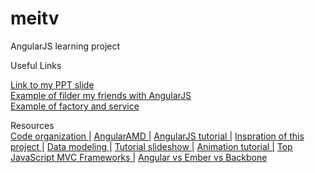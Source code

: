 meitv
=====

AngularJS learning project

Useful Links

<a href="http://prezi.com/l9yjqfjy1tat/the-world-of-angularjs/">Link to my PPT slide</a>
<br />
<a href="http://jsfiddle.net/Meilan/aF7hQ/5/">Example of filder my friends with AngularJS</a>
<br />
<a href="http://jsfiddle.net/Meilan/Ne5P8/536/">Example of factory and service</a>
<br />

Resources
<br />
  <a href="http://cliffmeyers.com/blog/2013/4/21/code-organization-angularjs-javascript" target="_blank">Code organization |</a>
	    <a href="https://github.com/marcoslin/angularAMD" target="_blank">AngularAMD |</a>
	    <a href="http://tutorialzine.com/2013/08/learn-angularjs-5-examples/" target="_blank">AngularJS tutorial |</a>
	    <a href="http://code.tutsplus.com/tutorials/building-a-web-app-from-scratch-in-angularjs--net-32944" target="_blank">Inspration of this project |</a>
	    <a href="http://joelhooks.com/blog/2013/04/24/modeling-data-and-state-in-your-angularjs-application/" target="_blank">Data modeling |</a>
	    <a href="http://slides.wesalvaro.com/20121113/#/3" target="_blank">Tutorial slideshow |</a>
	    <a href="http://www.nganimate.org/angularjs/tutorial/how-to-make-animations-with-angularjs" target="_blank">Animation tutorial |</a>
	    <a href="http://www.infoq.com/research/top-javascript-mvc-frameworks" target="_blank">Top JavaScript MVC Frameworks |</a>
	    <a href="http://voidcanvas.com/why-angularjs-is-generally-better-than-emberjs-and-backbonejs/" target="_blank">Angular vs Ember vs Backbone</a>
